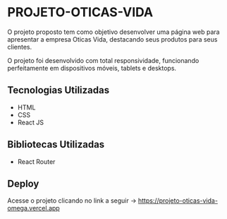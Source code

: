 # PROJETO-OTICAS-VIDA
O projeto proposto tem como objetivo desenvolver uma página web para apresentar a empresa Oticas Vida, destacando seus produtos para seus clientes.

O projeto foi desenvolvido com total responsividade, funcionando perfeitamente em dispositivos móveis, tablets e desktops.
 
## Tecnologias Utilizadas
- HTML
- CSS
- React JS

## Bibliotecas Utilizadas
- React Router

## Deploy
Acesse o projeto clicando no link a seguir -> https://projeto-oticas-vida-omega.vercel.app
